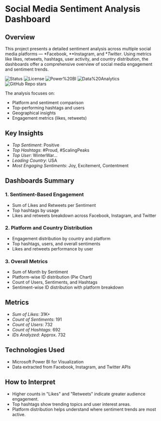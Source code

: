 # Social Media Sentiment Analysis Dashboard


## Overview
This project presents a detailed sentiment analysis across multiple social media platforms — *Facebook, **Instagram, and **Twitter*. Using metrics like likes, retweets, hashtags, user activity, and country distribution, the dashboards offer a comprehensive overview of social media engagement and sentiment trends.


![Status](https://img.shields.io/badge/Status-Completed-brightgreen)
![License](https://img.shields.io/badge/License-MIT-blue)
![Power%20BI](https://img.shields.io/badge/Built%20With-Power%20BI-yellow)
![Data%20Analytics](https://img.shields.io/badge/Focus-Data%20Analytics-orange)
![GitHub Repo stars](https://img.shields.io/github/stars/yourusername/Data-Analyst-Project-With-PowerBI?style=social)





The analysis focuses on:
- Platform and sentiment comparison
- Top-performing hashtags and users
- Geographical insights
- Engagement metrics (likes, retweets)



## Key Insights
- *Top Sentiment*: Positive
- *Top Hashtags*: #Proud, #ScalingPeaks
- *Top User*: WinterWar...
- *Leading Country*: USA
- *Most Engaging Sentiments*: Joy, Excitement, Contentment



## Dashboards Summary
### 1. Sentiment-Based Engagement
- Sum of Likes and Retweets per Sentiment
- Top hashtags by usage
- Likes and retweets breakdown across Facebook, Instagram, and Twitter

### 2. Platform and Country Distribution
- Engagement distribution by country and platform
- Top hashtags, users, and overall sentiments
- Likes and retweets performance by user

### 3. Overall Metrics
- Sum of Month by Sentiment
- Platform-wise ID distribution (Pie Chart)
- Count of Users, Sentiments, and Hashtags
- Sentiment-wise ID distribution with platform breakdown

## Metrics
- *Sum of Likes*: 31K+
- *Count of Sentiments*: 191
- *Count of Users*: 732
- *Count of Hashtags*: 692
- *IDs Analyzed*: Approx. 732

## Technologies Used
- Microsoft Power BI for Visualization
- Data extracted from Facebook, Instagram, and Twitter APIs

## How to Interpret
- Higher counts in "Likes" and "Retweets" indicate greater audience engagement.
- Top hashtags show trending topics and user interest areas.
- Platform distribution helps understand where sentiment trends are most active.



